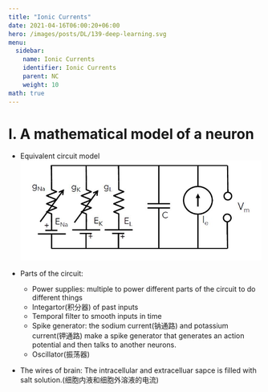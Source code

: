```yaml
---
title: "Ionic Currents"
date: 2021-04-16T06:00:20+06:00
hero: /images/posts/DL/139-deep-learning.svg
menu:
  sidebar:
    name: Ionic Currents
    identifier: Ionic Currents
    parent: NC
    weight: 10
math: true
---
```


# I. A mathematical model of a neuron
- Equivalent circuit model  
![](/images/posts/NC/1.JPG)

- Parts of the circuit:
  - Power supplies: multiple to power different parts of the circuit to do different things
  - Integartor(积分器) of past inputs
  - Temporal filter to smooth inputs in time
  - Spike generator: the sodium current(钠通路) and potassium current(钾通路) make a spike generator that generates an action potential and then talks to another neurons.
  - Oscillator(振荡器)

- The wires of brain: The intracellular and extracelluar sapce is filled with salt solution.(细胞内液和细胞外溶液的电流)


